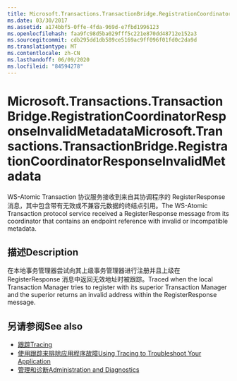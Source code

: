 ```yaml
---
title: Microsoft.Transactions.TransactionBridge.RegistrationCoordinatorResponseInvalidMetadata
ms.date: 03/30/2017
ms.assetid: a174bbf5-0ffe-4fda-969d-e7fbd1996123
ms.openlocfilehash: faa9fc98d5ba029fff5c221e870dd48712e152a3
ms.sourcegitcommit: cdb295dd1db589ce5169ac9ff096f01fd0c2da9d
ms.translationtype: MT
ms.contentlocale: zh-CN
ms.lasthandoff: 06/09/2020
ms.locfileid: "84594278"
---
```

# <a name="microsofttransactionstransactionbridgeregistrationcoordinatorresponseinvalidmetadata"></a><span data-ttu-id="e4e1b-102">Microsoft.Transactions.TransactionBridge.RegistrationCoordinatorResponseInvalidMetadata</span><span class="sxs-lookup"><span data-stu-id="e4e1b-102">Microsoft.Transactions.TransactionBridge.RegistrationCoordinatorResponseInvalidMetadata</span></span>
<span data-ttu-id="e4e1b-103">WS-Atomic Transaction 协议服务接收到来自其协调程序的 RegisterResponse 消息，其中包含带有无效或不兼容元数据的终结点引用。</span><span class="sxs-lookup"><span data-stu-id="e4e1b-103">The WS-Atomic Transaction protocol service received a RegisterResponse message from its coordinator that contains an endpoint reference with invalid or incompatible metadata.</span></span>  
  
## <a name="description"></a><span data-ttu-id="e4e1b-104">描述</span><span class="sxs-lookup"><span data-stu-id="e4e1b-104">Description</span></span>  
 <span data-ttu-id="e4e1b-105">在本地事务管理器尝试向其上级事务管理器进行注册并且上级在 RegisterResponse 消息中返回无效地址时被跟踪。</span><span class="sxs-lookup"><span data-stu-id="e4e1b-105">Traced when the local Transaction Manager tries to register with its superior Transaction Manager and the superior returns an invalid address within the RegisterResponse message.</span></span>  
  
## <a name="see-also"></a><span data-ttu-id="e4e1b-106">另请参阅</span><span class="sxs-lookup"><span data-stu-id="e4e1b-106">See also</span></span>

- [<span data-ttu-id="e4e1b-107">跟踪</span><span class="sxs-lookup"><span data-stu-id="e4e1b-107">Tracing</span></span>](index.md)
- [<span data-ttu-id="e4e1b-108">使用跟踪来排除应用程序故障</span><span class="sxs-lookup"><span data-stu-id="e4e1b-108">Using Tracing to Troubleshoot Your Application</span></span>](using-tracing-to-troubleshoot-your-application.md)
- [<span data-ttu-id="e4e1b-109">管理和诊断</span><span class="sxs-lookup"><span data-stu-id="e4e1b-109">Administration and Diagnostics</span></span>](../index.md)
